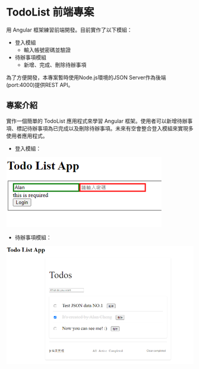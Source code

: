 # TodoList 前端專案

用 Angular 框架練習前端開發。目前實作了以下模組：

- 登入模組
    - 輸入帳號密碼並驗證
- 待辦事項模組
    - 新增、完成、刪除待辦事項

為了方便開發，本專案暫時使用Node.js環境的JSON Server作為後端(port:4000)提供REST API。

## 專案介紹

實作一個簡單的 TodoList 應用程式來學習 Angular 框架。使用者可以新增待辦事項、標記待辦事項為已完成以及刪除待辦事項。未來有空會整合登入模組來實現多使用者應用程式。

- 登入模組：

 ![image](https://github.com/Alan-Cheng/Angular-TodoList/blob/master/login.png)

- 待辦事項模組：

 ![image](https://github.com/Alan-Cheng/Angular-TodoList/blob/master/todolist.png)
